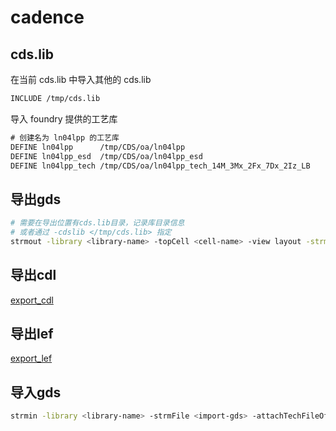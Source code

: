 
# cadence

## cds.lib

在当前 cds.lib 中导入其他的 cds.lib

```txt
INCLUDE /tmp/cds.lib
```

导入 foundry 提供的工艺库

```txt
# 创建名为 ln04lpp 的工艺库
DEFINE ln04lpp      /tmp/CDS/oa/ln04lpp
DEFINE ln04lpp_esd  /tmp/CDS/oa/ln04lpp_esd
DEFINE ln04lpp_tech /tmp/CDS/oa/ln04lpp_tech_14M_3Mx_2Fx_7Dx_2Iz_LB
```

## 导出gds

```sh
# 需要在导出位置有cds.lib目录，记录库目录信息
# 或者通过 -cdslib </tmp/cds.lib> 指定
strmout -library <library-name> -topCell <cell-name> -view layout -strmFile <export.gds> -enableColoring
```

## 导出cdl

[export_cdl](./export_cdl/README.md)

## 导出lef

[export_lef](./export_lef/README.md)

## 导入gds

```sh
strmin -library <library-name> -strmFile <import-gds> -attachTechFileOfLib <tech-name> -noWarn '154 156' -logFile 'strmIn.log'
```
